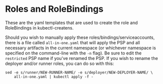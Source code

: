<!--
###########################################################################
# Various Kubectl Artifacts (kubectl-login, kubectl-createns,             #
#    kubect-rotatetokens, kubectl-getdeployertoken                        #
# Copyright (C) 2021 CJ Oster (ocj@vmware.com)                            #
#                                                                         #
# This program is free software: you can redistribute it and/or modify    #
# it under the terms of the GNU Lesser General Public License as          #
# published by the Free Software Foundation, either version 3 of the      #
# License, or (at your option) any later version.                         #
#                                                                         #
# This program is distributed in the hope that it will be useful, but     #
# WITHOUT ANY WARRANTY; without even the implied warranty of              #
# MERCHANTABILITY or FITNESS FOR A PARTICULAR PURPOSE. See the GNU Lesser #
# General Public License for more details.                                #
#                                                                         #
# You should have received a copy of the GNU Lesser General Public        #
# License along with this program. If not, see                            #
# <https://www.gnu.org/licenses/>.                                        #
###########################################################################
-->

# Roles and RoleBindings

These are the yaml templates that are used to create the role and
RoleBindings in kubectl-createns.

Should you wish to manually apply these roles/bindings/serviceaccounts,
there is a file called `all-in-one.yaml` that will apply the PSP and all
necessary artifacts in the current namespace (or whichever namespace is
specified on the command-line with the `-n` flag). Be sure to edit the
`restricted` PSP name if you've renamed the PSP. If you wish to rename
the deployer and/or runner roles, you can do so with this:

    sed -e s/runner/NEW-RUNNER-NAME/ -e s/deployer/NEW-DEPLOYER-NAME/ \
        all-in-one.yaml | kubectl apply -f -

